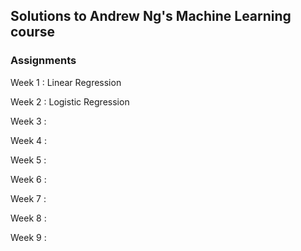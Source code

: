 ## Solutions to Andrew Ng's Machine Learning course

### Assignments
Week 1 : Linear Regression

Week 2 : Logistic Regression

Week 3 :

Week 4 :

Week 5 :

Week 6 :

Week 7 :

Week 8 :

Week 9 :
